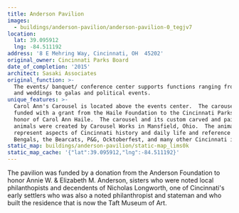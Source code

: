 ```yaml
---
title: Anderson Pavilion
images:
  - buildings/anderson-pavilion/anderson-pavilion-0_tegjv7
location:
  lat: 39.095912
  lng: -84.511192
address: '8 E Mehring Way, Cincinnati, OH  45202'
original_owner: Cincinnati Parks Board
date_of_completion: '2015'
architect: Sasaki Associates
original_function: >-
  The events/ banquet/ conference center supports functions ranging from parties
  and weddings to galas and political events.
unique_features: >-
  Carol Ann's Carousel is located above the events center.  The carousel was
  funded with a grant from the Haile Foundation to the Cincinnati Parks Board in
  honor of Carol Ann Haile.  The carousel and its custom carved and painted
  animals were created by Carousel Works in Mansfield, Ohio.  The animals
  represent aspects of Cincinnati history and daily life and reference the
  Bengals, the Bearcats, P&G, Ocktoberfest, and many other Cincinnati icons.
static_map: buildings/anderson-pavilion/static-map_lims0k
static_map_cache: '{"lat":39.095912,"lng":-84.511192}'
---
```


The pavilion was funded by a donation from the Anderson Foundation to honor Annie W. & Elizabeth M. Anderson, sisters who were noted local philanthopists and decendents of Nicholas Longworth, one of Cincinnati's early settlers who was also a noted philanthropist and stateman and who built the residence that is now the Taft Museum of Art.
